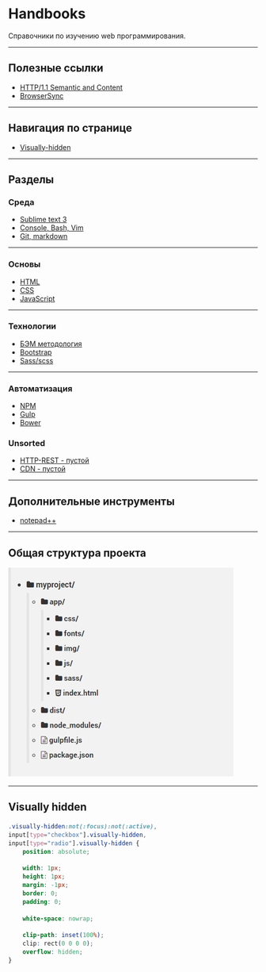 # Handbooks
Справочники по изучению web программирования.

---
## Полезные ссылки

* [HTTP/1.1 Semantic and Content](https://tools.ietf.org/html/rfc7231#page-3)
* [BrowserSync](https://browsersync.io)

---
## Навигация по странице
* [Visually-hidden](https://github.com/deonisiu/Web-Handbooks#visually-hidden)

___
## Разделы

### Среда
* [Sublime text 3](Sublime/)
* [Console, Bash, Vim](Console/)
* [Git, markdown](Git/)

---

### Основы
* [HTML](HTML/)
* [CSS](CSS/)
* [JavaScript](JavaScript/)
---

### Технологии
* [БЭМ методология](BEM/)
* [Bootstrap](Bootstrap/)
* [Sass/scss](Sass/)
---

### Автоматизация
* [NPM](Npm/)
* [Gulp](Gulp/)
* [Bower](Bower/)

### Unsorted
* [HTTP-REST - пустой](HTTP-REST/)
* [CDN - пустой](CDN/)

---
## Дополнительные инструменты

* [notepad++](notepad++/)

---
## Общая структура проекта

![project-template](project-template.jpg)

---
## Visually hidden
``` css
.visually-hidden:not(:focus):not(:active),
input[type="checkbox"].visually-hidden,
input[type="radio"].visually-hidden {
	position: absolute;

	width: 1px;
	height: 1px;
	margin: -1px;
	border: 0;
	padding: 0;

	white-space: nowrap;

	clip-path: inset(100%);
	clip: rect(0 0 0 0);
	overflow: hidden;
}
```